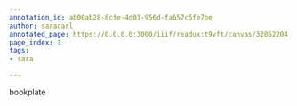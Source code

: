 ```yaml
---
annotation_id: ab00ab28-8cfe-4d03-956d-fa657c5fe7be
author: saracarl
annotated_page: https://0.0.0.0:3000/iiif/readux:t9vft/canvas/32862204.5243.emory.edu$1
page_index: 1
tags:
- sara

---
```

<p>bookplate</p>
